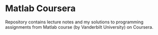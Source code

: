 # Matlab Coursera
Repository contains lecture notes and my solutions to programming assignments from Matlab course (by Vanderbilt University) on Coursera.

